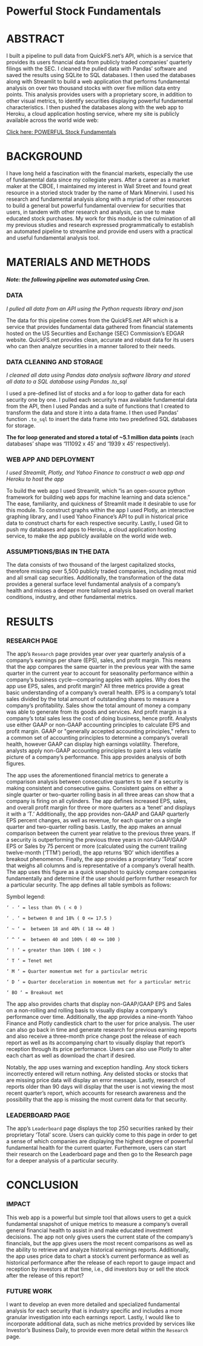 
# <b>Powerful</b> Stock Fundamentals

# ABSTRACT

I built a pipeline to pull data from QuickFS.net’s API, which is a service that provides its users financial data from publicly traded companies’ quarterly filings with the SEC. I cleaned the pulled data with Pandas’ software and saved the results using SQLite to SQL databases. I then used the databases along with Streamlit to build a web application that performs fundamental analysis on over two thousand stocks with over five million data entry points. This analysis provides users with a proprietary score, in addition to other visual metrics, to identify securities displaying powerful fundamental characteristics. I then pushed the databases along with the web app to Heroku, a cloud application hosting service, where my site is publicly available across the world wide web: 

[Click here: POWERFUL Stock Fundamentals](https://frozen-escarpment-19997.herokuapp.com/)

# BACKGROUND

I have long held a fascination with the financial markets, especially the use of fundamental data since my collegiate years. After a career as a market maker at the CBOE, I maintained my interest in Wall Street and found great resource in a storied stock trader by the name of Mark Minervini. I used his research and fundamental analysis along with a myriad of other resources to build a general but powerful fundamental overview for securities that users, in tandem with other research and analysis, can use to make educated stock purchases. My work for this module is the culmination of all my previous studies and research expressed programmatically to establish an automated pipeline to streamline and provide end users with a practical and useful fundamental analysis tool.

# MATERIALS AND METHODS 

##### ***Note***: *the following pipeline was automated using Cron.*

### DATA

*I pulled all data from an API using the Python requests library and json*

The data for this pipeline comes from the QuickFS.net API which is a service that provides fundamental data gathered from financial statements hosted on the US Securities and Exchange (SEC) Commission’s EDGAR website. QuickFS.net provides clean, accurate and robust data for its users who can then analyze securities in a manner tailored to their needs. 

### DATA CLEANING AND STORAGE

*I cleaned all data using Pandas data analysis software library and stored all data to a SQL database using Pandas .to_sql*

I used a pre-defined list of stocks and a for loop to gather data for each security one by one. I pulled each security’s max available fundamental data from the API, then I used Pandas and a suite of functions that I created to transform the data and store it into a data frame. I then used Pandas’ function `.to_sql` to insert the data frame into two predefined SQL databases for storage. 

**The for loop generated and stored a total of ~5.1 million data points** (each databases’ shape was ‘111092 x 45’ and ‘1939 x 45’ respectively).

### WEB APP AND DEPLOYMENT

*I used Streamlit, Plotly, and Yahoo Finance to construct a web app and Heroku to host the app*

To build the web app I used Streamlit, which “is an open-source python framework for building web apps for machine learning and data science.” The ease, familiarity, and quickness of Streamlit made it desirable to use for this module. To construct graphs within the app I used Plotly, an interactive graphing library, and I used Yahoo Finance’s API to pull in historical price data to construct charts for each respective security. Lastly, I used Git to push my databases and apps to Heroku, a cloud application hosting service, to make the app publicly available on the world wide web.

### ASSUMPTIONS/BIAS IN THE DATA

The data consists of two thousand of the largest capitalized stocks, therefore missing over 5,500 publicly traded companies, including most mid and all small cap securities. Additionally, the transformation of the data provides a general surface level fundamental analysis of a company’s health and misses a deeper more tailored analysis based on overall market conditions, industry, and other fundamental metrics. 

# RESULTS

### RESEARCH PAGE

The app’s `Research` page provides year over year quarterly analysis of a company’s earnings per share (EPS), sales, and profit margin. This means that the app compares the same quarter in the previous year with the same quarter in the current year to account for seasonality performance within a company’s business cycle—comparing apples with apples. Why does the app use EPS, sales, and profit margin? All three metrics provide a great basic understanding of a company’s overall health. EPS is a company’s total sales divided by the total amount of outstanding shares to measure a company’s profitability. Sales show the total amount of money a company was able to generate from its goods and services. And profit margin is a company’s total sales less the cost of doing business, hence profit. Analysts use either GAAP or non-GAAP accounting principles to calculate EPS and profit margin. GAAP or "generally accepted accounting principles," refers to a common set of accounting principles to determine a company’s overall health, however GAAP can display high earnings volatility. Therefore, analysts apply non-GAAP accounting principles to paint a less volatile picture of a company’s performance. This app provides analysis of both figures. 

The app uses the aforementioned financial metrics to generate a comparison analysis between consecutive quarters to see if a security is making consistent and consecutive gains. Consistent gains on either a single quarter or two-quarter rolling basis in all three areas can show that a company is firing on all cylinders. The app defines increased EPS, sales, and overall profit margin for three or more quarters as a ‘tenet’ and displays it with a ‘T.’ Additionally, the app provides non-GAAP and GAAP quarterly EPS percent changes, as well as revenue, for each quarter on a single quarter and two-quarter rolling basis. Lastly, the app makes an annual comparison between the current year relative to the previous three years. If a security is outperforming the previous three years in non-GAAP/GAAP EPS or Sales by 75 percent or more (calculated using the current trailing twelve-month (‘TTM’) period), the app returns ‘BO’ which identifies a breakout phenomenon. Finally, the app provides a proprietary ‘Total’ score that weighs all columns and is representative of a company’s overall health. The app uses this figure as a quick snapshot to quickly compare companies fundamentally and determine if the user should perform further research for a particular security. The app defines all table symbols as follows:

Symbol legend:

    ‘ - ‘ = less than 0% ( < 0 )

    ‘ . ‘ = between 0 and 18% ( 0 <= 17.5 )

    ‘ ~ ‘ =  between 18 and 40% ( 18 <= 40 )

    ‘ ^ ‘ =  between 40 and 100% ( 40 <= 100 )

    ‘ ! ‘ = greater than 100% ( 100 < )

    ‘ T ‘ = Tenet met

    ‘ M ‘ = Quarter momentum met for a particular metric

    ‘ D ‘ = Quarter deceleration in momentum met for a particular metric

    ‘ BO ‘ = Breakout met

The app also provides charts that display non-GAAP/GAAP EPS and Sales on a non-rolling and rolling basis to visually display a company’s performance over time. Additionally, the app provides a nine-month Yahoo Finance and Plotly candlestick chart to the user for price analysis. The user can also go back in time and generate research for previous earning reports and also receive a three-month price change post the release of each report as well as its accompanying chart to visually display that report’s reception through its price performance. Users can also use Plotly to alter each chart as well as download the chart if desired. 

Notably, the app uses warning and exception handling. Any stock tickers incorrectly entered will return nothing. Any delisted stocks or stocks that are missing price data will display an error message. Lastly, research of reports older than 90 days will display that the user is not viewing the most recent quarter’s report, which accounts for research awareness and the possibility that the app is missing the most current data for that security. 

### LEADERBOARD PAGE

The app’s `Leaderboard` page displays the top 250 securities ranked by their proprietary ‘Total’ score. Users can quickly come to this page in order to get a sense of which companies are displaying the highest degree of powerful fundamental health for the current quarter. Furthermore, users can start their research on the Leaderboard page and then go to the Research page for a deeper analysis of a particular security. 

# CONCLUSION

### IMPACT

This web app is a powerful but simple tool that allows users to get a quick fundamental snapshot of unique metrics to measure a company’s overall general financial health to assist in and make educated investment decisions. The app not only gives users the current state of the company’s financials, but the app gives users the most recent comparisons as well as the ability to retrieve and analyze historical earnings reports. Additionally, the app uses price data to chart a stock’s current performance as well as historical performance after the release of each report to gauge impact and reception by investors at that time, i.e., did investors buy or sell the stock after the release of this report?

### FUTURE WORK

I want to develop an even more detailed and specialized fundamental analysis for each security that is industry specific and includes a more granular investigation into each earnings report. Lastly, I would like to incorporate additional data, such as niche metrics provided by services like Investor’s Business Daily, to provide even more detail within the `Research` page. 




